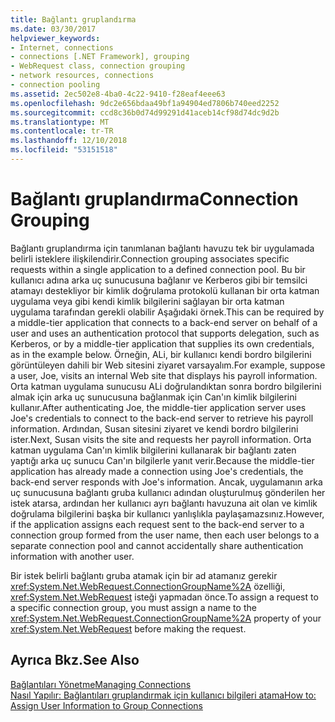 ```yaml
---
title: Bağlantı gruplandırma
ms.date: 03/30/2017
helpviewer_keywords:
- Internet, connections
- connections [.NET Framework], grouping
- WebRequest class, connection grouping
- network resources, connections
- connection pooling
ms.assetid: 2ec502e8-4ba0-4c22-9410-f28eaf4eee63
ms.openlocfilehash: 9dc2e656bdaa49bf1a94904ed7806b740eed2252
ms.sourcegitcommit: ccd8c36b0d74d99291d41aceb14cf98d74dc9d2b
ms.translationtype: MT
ms.contentlocale: tr-TR
ms.lasthandoff: 12/10/2018
ms.locfileid: "53151518"
---
```

# <a name="connection-grouping"></a><span data-ttu-id="0661d-102">Bağlantı gruplandırma</span><span class="sxs-lookup"><span data-stu-id="0661d-102">Connection Grouping</span></span>
<span data-ttu-id="0661d-103">Bağlantı gruplandırma için tanımlanan bağlantı havuzu tek bir uygulamada belirli isteklere ilişkilendirir.</span><span class="sxs-lookup"><span data-stu-id="0661d-103">Connection grouping associates specific requests within a single application to a defined connection pool.</span></span> <span data-ttu-id="0661d-104">Bu bir kullanıcı adına arka uç sunucusuna bağlanır ve Kerberos gibi bir temsilci atamayı destekliyor bir kimlik doğrulama protokolü kullanan bir orta katman uygulama veya gibi kendi kimlik bilgilerini sağlayan bir orta katman uygulama tarafından gerekli olabilir Aşağıdaki örnek.</span><span class="sxs-lookup"><span data-stu-id="0661d-104">This can be required by a middle-tier application that connects to a back-end server on behalf of a user and uses an authentication protocol that supports delegation, such as Kerberos, or by a middle-tier application that supplies its own credentials, as in the example below.</span></span> <span data-ttu-id="0661d-105">Örneğin, ALi, bir kullanıcı kendi bordro bilgilerini görüntüleyen dahili bir Web sitesini ziyaret varsayalım.</span><span class="sxs-lookup"><span data-stu-id="0661d-105">For example, suppose a user, Joe, visits an internal Web site that displays his payroll information.</span></span> <span data-ttu-id="0661d-106">Orta katman uygulama sunucusu ALi doğrulandıktan sonra bordro bilgilerini almak için arka uç sunucusuna bağlanmak için Can'ın kimlik bilgilerini kullanır.</span><span class="sxs-lookup"><span data-stu-id="0661d-106">After authenticating Joe, the middle-tier application server uses Joe's credentials to connect to the back-end server to retrieve his payroll information.</span></span> <span data-ttu-id="0661d-107">Ardından, Susan sitesini ziyaret ve kendi bordro bilgilerini ister.</span><span class="sxs-lookup"><span data-stu-id="0661d-107">Next, Susan visits the site and requests her payroll information.</span></span> <span data-ttu-id="0661d-108">Orta katman uygulama Can'ın kimlik bilgilerini kullanarak bir bağlantı zaten yaptığı arka uç sunucu Can'ın bilgilerle yanıt verir.</span><span class="sxs-lookup"><span data-stu-id="0661d-108">Because the middle-tier application has already made a connection using Joe's credentials, the back-end server responds with Joe's information.</span></span> <span data-ttu-id="0661d-109">Ancak, uygulamanın arka uç sunucusuna bağlantı gruba kullanıcı adından oluşturulmuş gönderilen her istek atarsa, ardından her kullanıcı ayrı bağlantı havuzuna ait olan ve kimlik doğrulama bilgilerini başka bir kullanıcı yanlışlıkla paylaşamazsınız.</span><span class="sxs-lookup"><span data-stu-id="0661d-109">However, if the application assigns each request sent to the back-end server to a connection group formed from the user name, then each user belongs to a separate connection pool and cannot accidentally share authentication information with another user.</span></span>  
  
 <span data-ttu-id="0661d-110">Bir istek belirli bağlantı gruba atamak için bir ad atamanız gerekir <xref:System.Net.WebRequest.ConnectionGroupName%2A> özelliği, <xref:System.Net.WebRequest> isteği yapmadan önce.</span><span class="sxs-lookup"><span data-stu-id="0661d-110">To assign a request to a specific connection group, you must assign a name to the <xref:System.Net.WebRequest.ConnectionGroupName%2A> property of your <xref:System.Net.WebRequest> before making the request.</span></span>  
  
## <a name="see-also"></a><span data-ttu-id="0661d-111">Ayrıca Bkz.</span><span class="sxs-lookup"><span data-stu-id="0661d-111">See Also</span></span>  
 [<span data-ttu-id="0661d-112">Bağlantıları Yönetme</span><span class="sxs-lookup"><span data-stu-id="0661d-112">Managing Connections</span></span>](../../../docs/framework/network-programming/managing-connections.md)  
 [<span data-ttu-id="0661d-113">Nasıl Yapılır: Bağlantıları gruplandırmak için kullanıcı bilgileri atama</span><span class="sxs-lookup"><span data-stu-id="0661d-113">How to: Assign User Information to Group Connections</span></span>](../../../docs/framework/network-programming/how-to-assign-user-information-to-group-connections.md)
